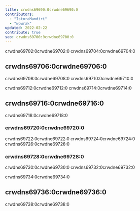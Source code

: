 ```yaml
---
title: crwdns69690:0crwdne69690:0
contributors:
  - "IstoraMandiri"
  - "wpwrak"
updated: 2022-02-22
contribute: true
seo: crwdns69700:0crwdne69700:0
---
```


crwdns69702:0crwdne69702:0 crwdns69704:0crwdne69704:0

## crwdns69706:0crwdne69706:0

crwdns69708:0crwdne69708:0 crwdns69710:0crwdne69710:0

crwdns69712:0crwdne69712:0 crwdns69714:0crwdne69714:0

## crwdns69716:0crwdne69716:0

crwdns69718:0crwdne69718:0

### crwdns69720:0crwdne69720:0

crwdns69722:0crwdne69722:0 crwdns69724:0crwdne69724:0 crwdns69726:0crwdne69726:0

### crwdns69728:0crwdne69728:0

crwdns69730:0crwdne69730:0 crwdns69732:0crwdne69732:0

crwdns69734:0crwdne69734:0

## crwdns69736:0crwdne69736:0

crwdns69738:0crwdne69738:0

